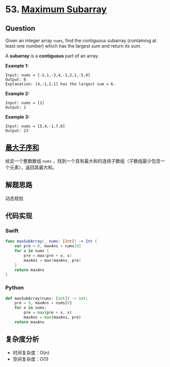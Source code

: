 # 53. [Maximum Subarray](https://leetcode.com/problems/maximum-subarray)

## Question

Given an integer array `nums`, find the contiguous subarray (containing at least one number) which has the largest sum and return *its sum*.

A **subarray** is a **contiguous** part of an array.

**Example 1:**

```
Input: nums = [-2,1,-3,4,-1,2,1,-5,4]
Output: 6
Explanation: [4,-1,2,1] has the largest sum = 6.
```

**Example 2:**

```
Input: nums = [1]
Output: 1
```

**Example 3:**

```
Input: nums = [5,4,-1,7,8]
Output: 23
```

## [最大子序和](https://leetcode-cn.com/problems/maximum-subarray/)

给定一个整数数组 `nums` ，找到一个具有最大和的连续子数组（子数组最少包含一个元素），返回其最大和。

## 解题思路

动态规划

## 代码实现

### Swift

```swift
func maxSubArray(_ nums: [Int]) -> Int {
    var pre = 0, maxAns = nums[0]
    for x in nums {
        pre = max(pre + x, x)
        maxAns = max(maxAns, pre)
    }
    return maxAns
}
```

### Python

```python
def maxSubArray(nums: [int]) -> int:
    pre = 0, maxAns = nums[0]
    for x in nums:
        pre = max(pre + x, x)
        maxAns = max(maxAns, pre)
    return maxAns
```

## 复杂度分析

- 时间复杂度：O(n)
- 空间复杂度：O(1)